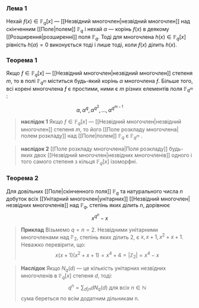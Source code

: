### Лема 1
Нехай $ƒ (x) \in \mathbb{F}_q[x]$ — [[Незвідний многочлен|незвiдний многочлен]] над скiнченним [[Поле|полем]] $\mathbb{F}_q$ i нехай $α$ — корiнь
$ƒ (x)$ в деякому [[Розширення|розширеннi]] поля $\mathbb{F}_q$. Тодi для многочлена $h(x) \in \mathbb{F}_q[x]$ рiвнiсть $h(α) = 0$
виконується тодi i лише тодi, коли $ƒ (x)$ дiлить $h(x)$.

### Теорема 1
Якщо $ƒ ∈ \mathbb{F}_q[x]$ — [[Незвідний многочлен|незвiдний многочлен]] степеня $m$, то в полi $\mathbb{F}_{q^m}$ мiститься будь-який корiнь $α$ многочлена $ƒ$. Бiльше того, всi коренi многочлена $ƒ$ є простими, ними є $m$ рiзних елементiв поля $\mathbb{F}_{q^m}$ :

$$\alpha, \alpha^q, \alpha^{q^2}, ... , \alpha ^ {q^{m -1}}$$

> __наслідок 1__
>  Якщо $ƒ \in \mathbb{F}_q[x]$ — [[Незвідний многочлен|незвiдний многочлен]] степеня $m$, то його [[Поле розкладу многочлена|полем розкладу]] над [[Поле|полем]] $\mathbb{F}_q$ є $\mathbb{F}_{q^m}$ .

> __наслідок 2__ 
> [[Поле розкладу многочлена|Поля розкладу]] будь-яких двох [[Незвідний многочлен|незвiдних многочленiв]] одного i того самого степеня з кiльця $\mathbb{F}_q[x]$ iзоморфнi.

### Теорема 2
Для довiльних [[Поле|скiнченного поля]] $\mathbb{F}_q$ та натурального числа $n$ добуток всiх [[Унітарний многочлен|унiтарних]] [[Незвідний многочлен|незвiдних многочленiв]] над $\mathbb{F}_q$, степiнь яких дiлить $n$, дорiвнює $$x^{q^n} - x$$
> __Приклад__ Вiзьмемо $q = n = 2$.
> Незвiдними унiтарними многочленами над $\mathbb{F}_2$, степiнь яких дiлить 2, є $x, x + 1, x^2 + x + 1$.
> Неважко перевiрити, що:
> $$x(x+1)(x^2 + x+ 1) = x^4+ 4=|\mathbb{Z}_2 | = x^4 -x$$


>__Наслідок__ Якщо $N_q(d)$ — це кiлькiсть унiтарних незвiдних многочленiв в $\mathbb{F}_q[x]$ степеня $d$, тодi:
>$$ q^n = \sum_{d|n} dN_q(d) \text{ для всіх } n \in \mathbb{N} $$сума береться по всiм додатним дiльникам n.



###



###


###